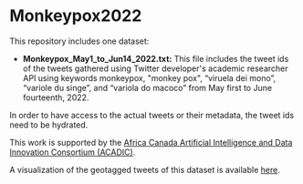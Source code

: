 # Monkeypox2022
This repository includes one dataset:
* **Monkeypox_May1_to_Jun14_2022.txt:** This file includes the tweet ids of the tweets gathered using Twitter developer's academic researcher API using keywords monkeypox, "monkey pox", “viruela dei mono”, “variole du singe”, and “variola do macoco” from May first to June fourteenth, 2022.

In order to have access to the actual tweets or their metadata, the tweet ids need to be hydrated.

This work is supported by the [Africa Canada Artificial Intelligence and Data Innovation Consortium (ACADIC)](http://acadic.org/).

A visualization of the geotagged tweets of this dataset is available [here](http://acadic.org/monkeypox-stigmatization).
